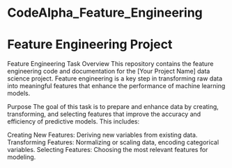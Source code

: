 # CodeAlpha_Feature_Engineering
# Feature Engineering Project
Feature Engineering Task
Overview
This repository contains the feature engineering code and documentation for the [Your Project Name] data science project. Feature engineering is a key step in transforming raw data into meaningful features that enhance the performance of machine learning models.

Purpose
The goal of this task is to prepare and enhance data by creating, transforming, and selecting features that improve the accuracy and efficiency of predictive models. This includes:

Creating New Features: Deriving new variables from existing data.
Transforming Features: Normalizing or scaling data, encoding categorical variables.
Selecting Features: Choosing the most relevant features for modeling.
